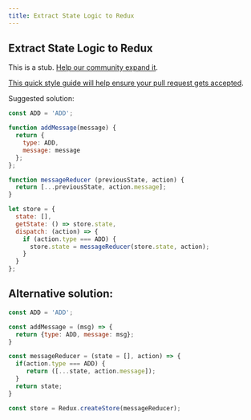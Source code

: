 ```yaml
---
title: Extract State Logic to Redux
---
```

## Extract State Logic to Redux

This is a stub. <a href='https://github.com/freecodecamp/guides/tree/master/src/pages/certifications/front-end-libraries/react-and-redux/extract-state-logic-to-redux/index.md' target='_blank' rel='nofollow'>Help our community expand it</a>.

<a href='https://github.com/freecodecamp/guides/blob/master/README.md' target='_blank' rel='nofollow'>This quick style guide will help ensure your pull request gets accepted</a>.

<!-- The article goes here, in GitHub-flavored Markdown. Feel free to add YouTube videos, images, and CodePen/JSBin embeds  -->

Suggested solution: 

```javascript
const ADD = 'ADD';

function addMessage(message) {
  return {
    type: ADD,
    message: message
  };
};

function messageReducer (previousState, action) {
  return [...previousState, action.message];
}

let store = {
  state: [],
  getState: () => store.state,
  dispatch: (action) => {
    if (action.type === ADD) {
      store.state = messageReducer(store.state, action);
    }
  }
};
```
## Alternative solution:

```javascript
const ADD = 'ADD';

const addMessage = (msg) => {
  return {type: ADD, message: msg};
}

const messageReducer = (state = [], action) => {
  if(action.type === ADD) {
     return ([...state, action.message]);
  }
  return state;
}

const store = Redux.createStore(messageReducer);
```

